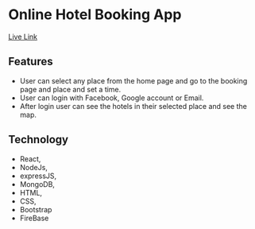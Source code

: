 # Online Hotel Booking App
[Live Link](https://hotel-booking-app-d7fd5.web.app/)

## Features
* User can select any place from the home page and go to the booking page and place and set a time.
* User can login with Facebook, Google account or Email.
* After login user can see the hotels in their selected place and see the map.

## Technology
* React,
* NodeJs,
* expressJS,
* MongoDB,
* HTML,
* CSS,
* Bootstrap
* FireBase


